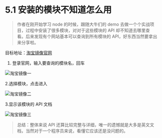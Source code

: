 # 5.1 安装的模块不知道怎么用

> 作者在刚开始学习 node 的时候，跟随大牛们的 demo 去做一个个实战项目，过程中安装了很多模块，对对于这些模块的 API 却不知道去哪里查看。后来发现有个网站基本可以查询到所有模块的 API，好东西当然要拿出来分享啦。

目标地址：[淘宝镜像官网](https://npm.taobao.org/)

1. 登录官网，输入要查询的模块名，回车

![淘宝镜像一](https://static.oschina.net/uploads/img/201707/03103248_uioP.png "淘宝镜像一")

2.选择模块，点击进入

![淘宝镜像二](https://static.oschina.net/uploads/img/201707/03103332_aiYa.png "淘宝镜像二")

3.显示该模块的 API 文档

![淘宝镜像三](https://static.oschina.net/uploads/img/201707/03103407_PTYN.png "淘宝镜像三")

> 总结：整体来说 API 还算比较完整与详细，唯一的遗憾就是大多是英文文档，当然对于一个程序员来说，看懂它应该还是没问题的。